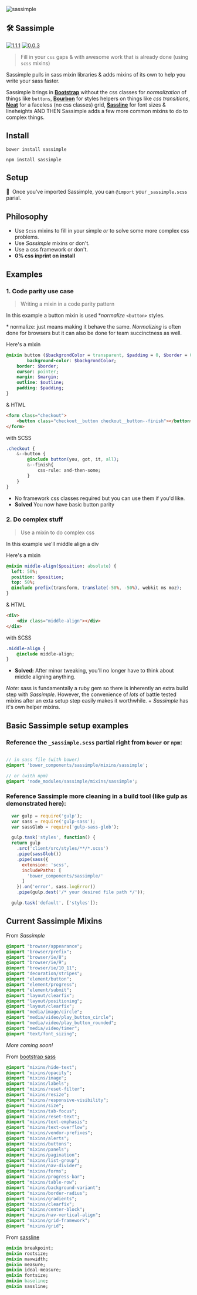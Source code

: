 ![sassimple](https://cloud.githubusercontent.com/assets/1074042/18115410/166c989e-6ef4-11e6-85ef-6e5cf28ebe1b.jpg)

## 🛠 Sassimple

[![1.1.1](https://badge.fury.io/js/sassimple.svg)](https://badge.fury.io/js/sassimple)
[![0.0.3](https://badge.fury.io/bo/sassimple.svg)](https://badge.fury.io/bo/sassimple)

> Fill in your `css` gaps & with awesome work that is already done (using `scss` mixins)

Sassimple pulls in sass mixin libraries & adds mixins of its own to help you write your sass faster. 

Sassimple brings in **[Bootstrap](http://getbootstrap.com/)** without the css classes for _normalization_ of things like `buttons`, **[Bourbon](http://bourbon.io/)** for styles helpers on things like _css transitions_, **[Neat](http://neat.bourbon.io/)** for a faceless (no css classes) grid, **[Sassline](https://sassline.com/)** for font sizes & lineheights AND THEN Sassimple adds a few more common mixins to do to complex things. 

## Install

`bower install sassimple`

`npm install sassimple`

## Setup

📌 &nbsp;Once you've imported Sassimple, you can `@import` your `_sassimple.scss` parial. 

## Philosophy

- Use `Scss` mixins to fill in your simple _or_ to solve some more complex css problems.
- Use _Sassimple_ mixins or don't.
- Use a css framework or don't.
- **0% css inprint on install**

## Examples

### 1. Code parity use case

> Writing a mixin in a code parity pattern

In this example a button mixin is used *_normalize_ `<button>` styles.

\* normalize: just means making it behave the same. _Normalizing_ is often done for browsers but it can also be done for team succinctness as well.  

Here's a mixin
```sass
@mixin button ($backgrondColor = transparent, $padding = 0, $border = 0, $margin = 0, $outline: 0, $padding = 0) {
		background-color: $backgrondColor;
    border: $border;
    cursor: pointer;
    margin: $margin;
    outline: $outline;
    padding: $padding;
}

```

& HTML
```html
<form class="checkout">
    <button class="checkout__button checkout__button--finish"></button>
</form>
```

with SCSS
```sass
.checkout {
	&--button {
		@include button(you, got, it, all);
		&--finish{
			css-rule: and-then-some;
		}
	}
}
```
- No framework css classes required but you can use them if you'd like.
- **Solved** You now have basic button parity

### 2. Do complex stuff 

> Use a mixin to do complex css

In this example we'll middle align a div 

Here's a mixin
```sass
@mixin middle-align($position: absolute) {
  left: 50%;
  position: $position;
  top: 50%;
  @include prefix(transform, translate(-50%, -50%), webkit ms moz);
} 
```

& HTML
```html
<div>
	<div class="middle-align"></div>
</div>
```

with SCSS
```sass
.middle-align {
	@include middle-align;
}
```
- **Solved:** After minor tweaking, you'll no longer have to think about middle aligning anything.

*Note:* sass is fundamentally a ruby gem so there is inherently an extra build step with *Sassimple*. However, the convenience of _lots_ of battle tested mixins after an exta setup step easily makes it worthwhile. + *Sassimple* has it's own helper mixins.

## Basic Sassimple setup examples

### Reference the `_sassimple.scss` partial right from `bower` or `npm`:

```sass

// in sass file (with bower)
@import 'bower_components/sassimple/mixins/sassimple';

// or (with npm)
@import 'node_modules/sassimple/mixins/sassimple';

```

### Reference Sassimple more cleaning in a build tool (like gulp as demonstrated here):

```javascript
  var gulp = require('gulp');
  var sass = require('gulp-sass');
  var sassGlob = require('gulp-sass-glob');

  gulp.task('styles', function() {
  return gulp
    .src('client/src/styles/**/*.scss')
    .pipe(sassGlob())
    .pipe(sass({
      extension: 'scss',
      includePaths: [
        'bower_components/sassimple/'
      ]
    }).on('error', sass.logError))
    .pipe(gulp.dest('/* your desired file path */'));

  gulp.task('default', ['styles']);

```

## Current Sassimple Mixins

From *Sassimple*

```sass
@import "browser/appearance";
@import "browser/prefix";
@import "browser/ie/8";
@import "browser/ie/9";
@import "browser/ie/10_11";
@import "decoration/stripes";
@import "element/button";
@import "element/progress";
@import "element/submit";
@import "layout/clearfix";
@import "layout/positioning";
@import "layout/clearfix";
@import "media/image/circle";
@import "media/video/play_button_circle";
@import "media/video/play_button_rounded";
@import "media/video/timer";
@import "text/font_sizing";

```
*More coming soon!*

From [bootstrap sass](https://github.com/twbs/bootstrap-sass)

```sass
@import "mixins/hide-text";
@import "mixins/opacity";
@import "mixins/image";
@import "mixins/labels";
@import "mixins/reset-filter";
@import "mixins/resize";
@import "mixins/responsive-visibility";
@import "mixins/size";
@import "mixins/tab-focus";
@import "mixins/reset-text";
@import "mixins/text-emphasis";
@import "mixins/text-overflow";
@import "mixins/vendor-prefixes";
@import "mixins/alerts";
@import "mixins/buttons";
@import "mixins/panels";
@import "mixins/pagination";
@import "mixins/list-group";
@import "mixins/nav-divider";
@import "mixins/forms";
@import "mixins/progress-bar";
@import "mixins/table-row";
@import "mixins/background-variant";
@import "mixins/border-radius";
@import "mixins/gradients";
@import "mixins/clearfix";
@import "mixins/center-block";
@import "mixins/nav-vertical-align";
@import "mixins/grid-framework";
@import "mixins/grid";

```

From [sassline](https://sassline.com/)

```sass
@mixin breakpoint;
@mixin rootsize;
@mixin maxwidth;
@mixin measure;
@mixin ideal-measure;
@mixin fontsize;
@mixin baseline;
@mixin sassline;

```
